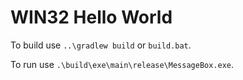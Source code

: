 # WIN32 Hello World

To build use `..\gradlew build` or `build.bat`.

To run use `.\build\exe\main\release\MessageBox.exe`.
